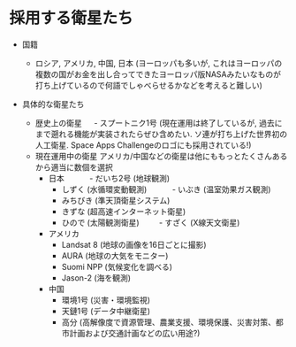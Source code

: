 # 採用する衛星たち

- 国籍
  - ロシア, アメリカ, 中国, 日本 (ヨーロッパも多いが, これはヨーロッパの複数の国がお金を出し合ってできたヨーロッパ版NASAみたいなものが打ち上げているので何語でしゃべらせるかなどを考えると難しい)

- 具体的な衛星たち
  - 歴史上の衛星
　  - スプートニク1号 (現在運用は終了しているが, 過去にまで遡れる機能が実装されたらぜひ含めたい. ソ連が打ち上げた世界初の人工衛星. Space Apps Challengeのロゴにも採用されている!)
  - 現在運用中の衛星 アメリカ/中国などの衛星は他にももっとたくさんあるから適当に数個を選択
    - 日本
　　　- だいち2号 (地球観測)
      - しずく (水循環変動観測)
　　　- いぶき (温室効果ガス観測)
      - みちびき (準天頂衛星システム)
      - きずな (超高速インターネット衛星)
      - ひので (太陽観測衛星)
　　  - すざく (X線天文衛星)
    - アメリカ
      - Landsat 8 (地球の画像を16日ごとに撮影)
      - AURA (地球の大気をモニター)
      - Suomi NPP (気候変化を調べる)
      - Jason-2 (海を観測)
    - 中国
      - 環境1号 (災害・環境監視)
      - 天鏈1号 (データ中継衛星)
      - 高分 (高解像度で資源管理、農業支援、環境保護、災害対策、都市計画および交通計画などの広い用途?) 
